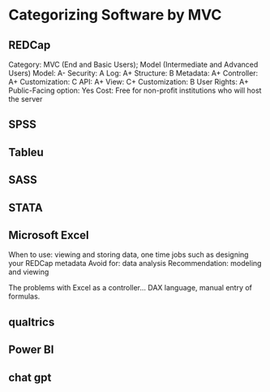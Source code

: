 # Categorizing Software by MVC

## REDCap
Category: MVC (End and Basic Users); Model (Intermediate and Advanced Users)
Model: A-
  Security: A
  Log: A+
  Structure: B
  Metadata: A+
Controller: A+
  Customization: C
  API: A+
View: C+ 
  Customization: B
  User Rights: A+
  Public-Facing option: Yes
Cost: Free for non-profit institutions who will host the server

## SPSS

## Tableu

## SASS

## STATA

## Microsoft Excel
When to use: viewing and storing data, one time jobs such as designing your REDCap metadata
Avoid for: data analysis
Recommendation: modeling and viewing

The problems with Excel as a controller... DAX language, manual entry of formulas.

## qualtrics

## Power BI

## chat gpt
